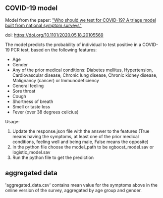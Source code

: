## COVID-19 model

Model from the paper:
["Who should we test for COVID-19? A triage model built from national symptom surveys"](https://www.medrxiv.org/content/10.1101/2020.05.18.20105569v1)

doi: https://doi.org/10.1101/2020.05.18.20105569

The model predicts the probability of individual to test positive in a COVID-19 PCR test, 
based on the following features:
* Age
* Gender
* Any of the prior medical conditions: Diabetes mellitus, Hypertension, Cardiovascular disease, Chronic lung disease, Chronic kidney disease, Malignancy (cancer) or Immunodeficiency
* General feeling
* Sore throat
* Cough
* Shortness of breath
* Smell or taste loss
* Fever (over 38 degrees celicius)

Usage:
1. Update the response.json file with the answer to the features
(True means having the symptoms, at least one of the prior medical conditions, feeling well and being male, False means the opposite)
2. In the python file choose the model_path to be xgboost_model.sav or logistic_model.sav
3. Run the python file to get the prediction

## aggregated data
'aggregated_data.csv' contains mean value for the symptoms above in the online version of the survey, aggregated by age group and gender.
